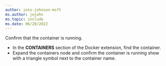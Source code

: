 ```yaml
---
author: jess-johnson-msft
ms.author: jejohn
ms.topic: include
ms.date: 06/28/2022
---
```


Confirm that the container is running.

* In the **CONTAINERS** section of the Docker extension, find the container.
* Expand the containers node and confirm the container is running show with a triangle symbol next to the container name.
